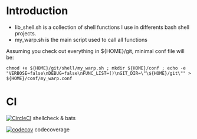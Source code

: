 # Introduction
* lib_shell.sh is a collection of shell functions I use in differents bash shell projects.
* my_warp.sh is the main script used to call all functions

Assuming you check out everything in ${HOME}/git, minimal conf file will be:
``` shell
chmod +x ${HOME}/git/shell/my_warp.sh ; mkdir ${HOME}/conf ; echo -e "VERBOSE=false\nDEBUG=false\nFUNC_LIST=()\nGIT_DIR=\"\${HOME}/git\"" > ${HOME}/conf/my_warp.conf
```

# CI
[![CircleCI](https://dl.circleci.com/status-badge/img/circleci/PJuzGhtpJT1B6rC5YF9SLA/RD3EguHi6n1Hz4ZnXR7yD2/tree/main.svg?style=svg)](https://dl.circleci.com/status-badge/redirect/circleci/PJuzGhtpJT1B6rC5YF9SLA/RD3EguHi6n1Hz4ZnXR7yD2/tree/main) shellcheck & bats

[![codecov](https://codecov.io/github/cretinon/shell/graph/badge.svg?token=KEXL9YUJNL)](https://codecov.io/github/cretinon/shell) codecoverage
